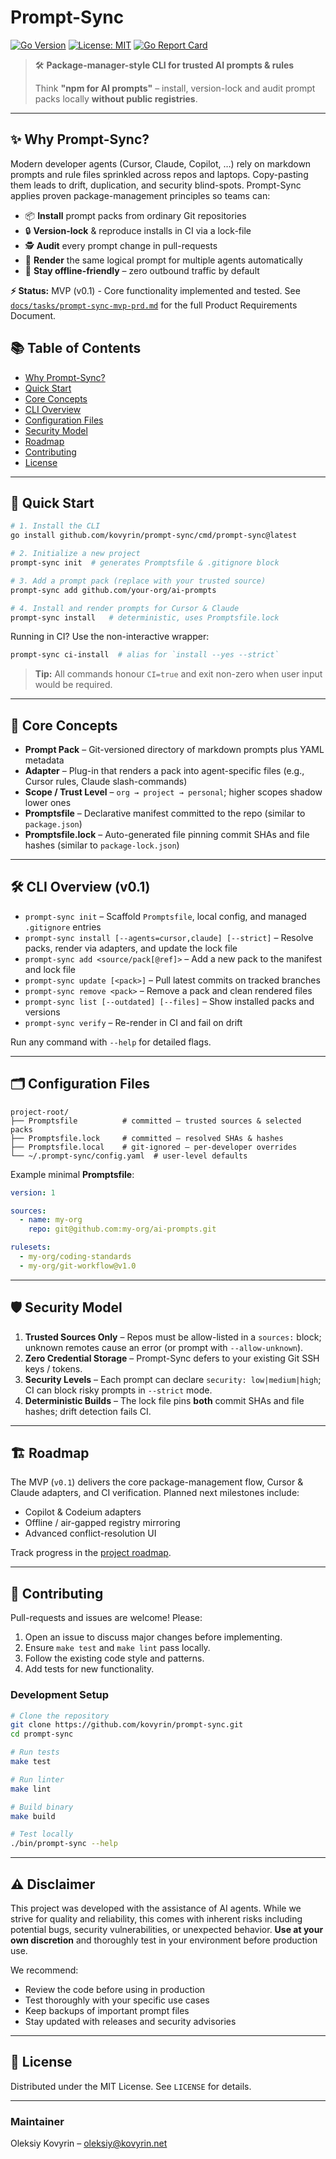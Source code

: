 # Prompt-Sync

[![Go Version](https://img.shields.io/github/go-mod/go-version/kovyrin/prompt-sync)](https://github.com/kovyrin/prompt-sync)
[![License: MIT](https://img.shields.io/badge/License-MIT-yellow.svg)](https://opensource.org/licenses/MIT)
[![Go Report Card](https://goreportcard.com/badge/github.com/kovyrin/prompt-sync)](https://goreportcard.com/report/github.com/kovyrin/prompt-sync)

> 🛠️ **Package-manager-style CLI for trusted AI prompts & rules**
>
> Think **"npm for AI prompts"** – install, version-lock and audit prompt packs locally **without public registries**.

---

## ✨ Why Prompt-Sync?

Modern developer agents (Cursor, Claude, Copilot, …) rely on markdown prompts and rule files sprinkled across repos and laptops. Copy-pasting them leads to drift, duplication, and security blind-spots. Prompt-Sync applies proven package-management principles so teams can:

- 📦 **Install** prompt packs from ordinary Git repositories
- 🔒 **Version-lock** & reproduce installs in CI via a lock-file
- 🕵️ **Audit** every prompt change in pull-requests
- 🤖 **Render** the same logical prompt for multiple agents automatically
- 🔐 **Stay offline-friendly** – zero outbound traffic by default

**⚡ Status:** MVP (v0.1) - Core functionality implemented and tested. See [`docs/tasks/prompt-sync-mvp-prd.md`](docs/tasks/prompt-sync-mvp-prd.md) for the full Product Requirements Document.

## 📚 Table of Contents

- [Why Prompt-Sync?](#-why-prompt-sync)
- [Quick Start](#-quick-start)
- [Core Concepts](#-core-concepts)
- [CLI Overview](#️-cli-overview-v01)
- [Configuration Files](#️-configuration-files)
- [Security Model](#️-security-model)
- [Roadmap](#️-roadmap)
- [Contributing](#-contributing)
- [License](#-license)

---

## 🚀 Quick Start

```bash
# 1. Install the CLI
go install github.com/kovyrin/prompt-sync/cmd/prompt-sync@latest

# 2. Initialize a new project
prompt-sync init  # generates Promptsfile & .gitignore block

# 3. Add a prompt pack (replace with your trusted source)
prompt-sync add github.com/your-org/ai-prompts

# 4. Install and render prompts for Cursor & Claude
prompt-sync install   # deterministic, uses Promptsfile.lock
```

Running in CI? Use the non-interactive wrapper:

```bash
prompt-sync ci-install  # alias for `install --yes --strict`
```

> **Tip:** All commands honour `CI=true` and exit non-zero when user input would be required.

---

## 🔑 Core Concepts

- **Prompt Pack** – Git-versioned directory of markdown prompts plus YAML metadata
- **Adapter** – Plug-in that renders a pack into agent-specific files (e.g., Cursor rules, Claude slash-commands)
- **Scope / Trust Level** – `org → project → personal`; higher scopes shadow lower ones
- **Promptsfile** – Declarative manifest committed to the repo (similar to `package.json`)
- **Promptsfile.lock** – Auto-generated file pinning commit SHAs and file hashes (similar to `package-lock.json`)

---

## 🛠️ CLI Overview (v0.1)

- `prompt-sync init` – Scaffold `Promptsfile`, local config, and managed `.gitignore` entries
- `prompt-sync install [--agents=cursor,claude] [--strict]` – Resolve packs, render via adapters, and update the lock file
- `prompt-sync add <source/pack[@ref]>` – Add a new pack to the manifest and lock file
- `prompt-sync update [<pack>]` – Pull latest commits on tracked branches
- `prompt-sync remove <pack>` – Remove a pack and clean rendered files
- `prompt-sync list [--outdated] [--files]` – Show installed packs and versions
- `prompt-sync verify` – Re-render in CI and fail on drift

Run any command with `--help` for detailed flags.

---

## 🗂️ Configuration Files

```text
project-root/
├── Promptsfile          # committed – trusted sources & selected packs
├── Promptsfile.lock     # committed – resolved SHAs & hashes
├── Promptsfile.local    # git-ignored – per-developer overrides
└── ~/.prompt-sync/config.yaml  # user-level defaults
```

Example minimal **Promptsfile**:

```yaml
version: 1

sources:
  - name: my-org
    repo: git@github.com:my-org/ai-prompts.git

rulesets:
  - my-org/coding-standards
  - my-org/git-workflow@v1.0
```

---

## 🛡️ Security Model

1. **Trusted Sources Only** – Repos must be allow-listed in a `sources:` block; unknown remotes cause an error (or prompt with `--allow-unknown`).
2. **Zero Credential Storage** – Prompt-Sync defers to your existing Git SSH keys / tokens.
3. **Security Levels** – Each prompt can declare `security: low|medium|high`; CI can block risky prompts in `--strict` mode.
4. **Deterministic Builds** – The lock file pins **both** commit SHAs and file hashes; drift detection fails CI.

---

## 🏗️ Roadmap

The MVP (`v0.1`) delivers the core package-management flow, Cursor & Claude adapters, and CI verification. Planned next milestones include:

- Copilot & Codeium adapters
- Offline / air-gapped registry mirroring
- Advanced conflict-resolution UI

Track progress in the [project roadmap](docs/tasks/prompt-sync-mvp-prd.md#9-roadmap).

---

## 🤝 Contributing

Pull-requests and issues are welcome! Please:

1. Open an issue to discuss major changes before implementing.
2. Ensure `make test` and `make lint` pass locally.
3. Follow the existing code style and patterns.
4. Add tests for new functionality.

### Development Setup

```bash
# Clone the repository
git clone https://github.com/kovyrin/prompt-sync.git
cd prompt-sync

# Run tests
make test

# Run linter
make lint

# Build binary
make build

# Test locally
./bin/prompt-sync --help
```

---

## ⚠️ Disclaimer

This project was developed with the assistance of AI agents. While we strive for quality and reliability, this comes with inherent risks including potential bugs, security vulnerabilities, or unexpected behavior. **Use at your own discretion** and thoroughly test in your environment before production use.

We recommend:

- Review the code before using in production
- Test thoroughly with your specific use cases
- Keep backups of important prompt files
- Stay updated with releases and security advisories

---

## 📜 License

Distributed under the MIT License. See `LICENSE` for details.

---

### Maintainer

Oleksiy Kovyrin – [oleksiy@kovyrin.net](mailto:oleksiy@kovyrin.net)
